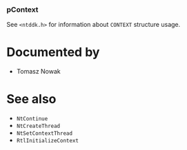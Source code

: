 ### pContext

See `<ntddk.h>` for information about `CONTEXT` structure usage.

# Documented by

* Tomasz Nowak

# See also

* `NtContinue`
* `NtCreateThread`
* `NtSetContextThread`
* `RtlInitializeContext`
